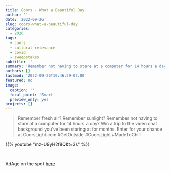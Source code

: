 ```yaml
---
title: Coors - What a Beautiful Day
author: ''
date: '2022-09-26'
slug: coors-what-a-beautiful-day
categories:
  - 2020
tags:
  - coors
  - cultural relevance
  - covid
  - sweepstakes
subtitle: ''
summary: 'Remember not having to stare at a computer for 14 hours a day?'
authors: []
lastmod: '2022-09-26T19:46:29-07:00'
featured: no
image:
  caption: ''
  focal_point: 'Smart'
  preview_only: yes
projects: []
---
```


> Remember fresh air? Remember sunlight? Remember not having to stare at a computer for 14 hours a day? Win a trip to the video chat background you’ve been staring at for months. Enter for your chance at CoorsLight.com \#GetOutside \#CoorsLight \#MadeToChill

{{% youtube "mz-U9yH2f8Q&t=3s" %}}

<br>

AdAge on the spot [here](https://adage.com/creativity/work/coors-light-what-beautiful-day/2277326)
